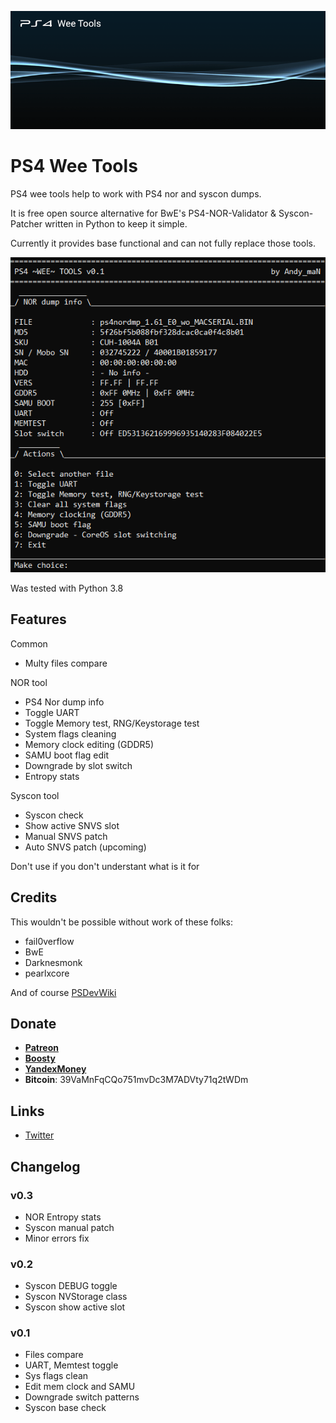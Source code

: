 ![PS4 Wee Tools](assets/splash.png)

# PS4 Wee Tools

PS4 wee tools help to work with PS4 nor and syscon dumps.

It is free open source alternative for BwE's PS4-NOR-Validator & Syscon-Patcher written in Python to keep it simple.

Currently it provides base functional and can not fully replace those tools.

![Main tool](assets/main.png)

Was tested with Python 3.8

## Features

Common
* Multy files compare

NOR tool
* PS4 Nor dump info
* Toggle UART
* Toggle Memory test, RNG/Keystorage test
* System flags cleaning
* Memory clock editing (GDDR5)
* SAMU boot flag edit
* Downgrade by slot switch
* Entropy stats

Syscon tool
* Syscon check
* Show active SNVS slot
* Manual SNVS patch
* Auto SNVS patch (upcoming)

Don't use if you don't understant what is it for

## Credits

This wouldn't be possible without work of these folks: 
* fail0verflow
* BwE
* Darknesmonk
* pearlxcore

And of course [PSDevWiki](https://www.psdevwiki.com/ps4/)

## Donate

* **[Patreon](https://patreon.com/andy_man)**
* **[Boosty](https://boosty.to/andy_man/donate)**
* **[YandexMoney](https://yoomoney.ru/to/410011555252085)**
* **Bitcoin**: 39VaMnFqCQo751mvDc3M7ADVty71q2tWDm 

## Links

* [Twitter](https://twitter.com/AndyManDev)

## Changelog

### v0.3
* NOR Entropy stats
* Syscon manual patch
* Minor errors fix

### v0.2
* Syscon DEBUG toggle
* Syscon NVStorage class
* Syscon show active slot

### v0.1
* Files compare
* UART, Memtest toggle
* Sys flags clean
* Edit mem clock and SAMU
* Downgrade switch patterns
* Syscon base check

